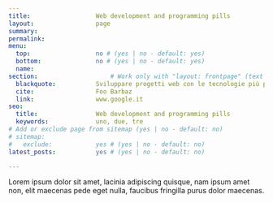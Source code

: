 ```yaml
---
title: 					Web development and programming pills
layout: 				page
summary: 
permalink:
menu: 		
  top:					no # (yes | no - default: yes) 
  bottom:			    no # (yes | no - default: yes) 
  name:					
section:				    # Work only with "layout: frontpage" (text - default: ignore)
  blackquote: 			Sviluppare progetti web con le tecnologie più potenti è la base di un prodotto vincente e duraturo 
  cite: 				Foo Barbaz
  link: 				www.google.it
seo:
  title: 				Web development and programming pills
  keywords: 			uno, due, tre
# Add or exclude page from sitemap (yes | no - default: no)
# sitemap:
#	exclude: 			yes # (yes | no - default: no)
latest_posts: 			yes # (yes | no - default: no)

---
```


Lorem ipsum dolor sit amet, lacinia adipiscing quisque, nam ipsum amet non, elit maecenas pede eget nulla, faucibus fringilla purus dolor maecenas. 